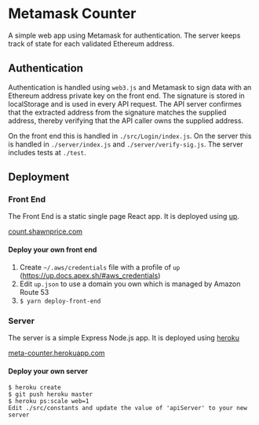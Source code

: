 # Metamask Counter

A simple web app using Metamask for authentication. The server keeps track of state for each validated Ethereum address.

## Authentication

Authentication is handled using `web3.js` and Metamask to sign data with an Ethereum address private key on the front end. The signature is stored in localStorage and is used in every API request. The API server confirmes that the extracted address from the signature matches the supplied address, thereby verifying that the API caller owns the supplied address.

On the front end this is handled in `./src/Login/index.js`. On the server this is handled in `./server/index.js` and `./server/verify-sig.js`. The server includes tests at `./test`.

## Deployment

### Front End

The Front End is a static single page React app. It is deployed using [up](https://up.docs.apex.sh).

[count.shawnprice.com](https://count.shawnprice.com)

#### Deploy your own front end

1. Create `~/.aws/credentials` file with a profile of `up` (https://up.docs.apex.sh/#aws_credentials)
2. Edit `up.json` to use a domain you own which is managed by Amazon Route 53
3. `$ yarn deploy-front-end`

### Server

The server is a simple Express Node.js app. It is deployed using [heroku](https://www.heroku.com)

[meta-counter.herokuapp.com](https://meta-counter.herokuapp.com/)

#### Deploy your own server

```
$ heroku create
$ git push heroku master
$ heroku ps:scale web=1
Edit ./src/constants and update the value of 'apiServer' to your new server
```
